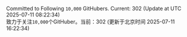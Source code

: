 Committed to Following `10,000` GitHubers. Current: <!-- FOLLOWING_COUNT -->302<!-- FOLLOWING_COUNT --> (Update at UTC <!-- LAST_UPDATED -->2025-07-11 08:22:34<!-- LAST_UPDATED -->)<br>
致力于关注`10,000`个GitHuber。当前：<!-- FOLLOWING_COUNT -->302<!-- FOLLOWING_COUNT --> (更新于北京时间 <!-- LAST_UPDATED_CST -->2025-07-11 16:22:34<!-- LAST_UPDATED_CST -->)
